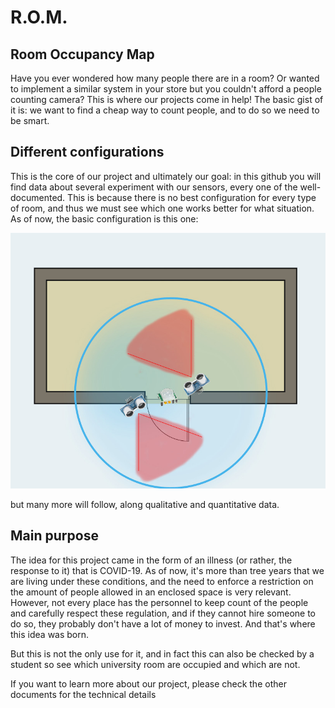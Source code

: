 
# R.O.M. 

## Room Occupancy Map
Have you ever wondered how many people there are in a room? Or wanted to implement a similar system in your store but you couldn't afford a people counting camera?
This is where our projects come in help! The basic gist of it is: we want to find a cheap way to count people, and to do so we need to be smart.

## Different configurations
This is the core of our project and ultimately our goal: in this github you will find data about several experiment with our sensors, every one of the well-documented. This is because there is no best configuration for every type of room, and thus we must see which one works better for what situation.
As of now, the basic configuration is this one:


![1st config.jpg](https://github.com/gibr098/Iot-Group-Project/blob/main/second_delivery/1st%20config.jpg)

but many more will follow, along qualitative and quantitative data.

## Main purpose
The idea for this project came in the form of an illness (or rather, the response to it) that is COVID-19. As of now, it's more than tree years that we are living under these conditions, and the need to enforce a restriction on the amount of people allowed in an enclosed space is very relevant. However, not every place has the personnel to keep count of the people and carefully respect these regulation, and if they cannot hire someone to do so, they probably don't have a lot of money to invest. And that's where this idea was born.

But this is not the only use for it, and in fact this can also be checked by a student so see which university room are occupied and which are not.

If you want to learn more about our project, please check the other documents for the technical details
